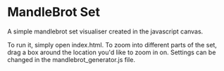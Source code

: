 # MandleBrot Set

A simple mandlebrot set visualiser created in the javascript canvas.

To run it, simply open index.html. To zoom into different parts of the set, drag a box around the location you'd like to zoom in on. Settings can be changed in the mandlebrot_generator.js file.
